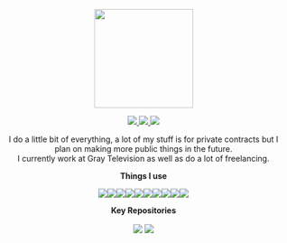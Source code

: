 
<p align="center">
  <a href="https://cyrexag.com" rel="Website">
    <img width="175" height="175" src="https://cyrexag.com/assets/branding/logo.png">
  </a>
</p>

<p align="center">
  <a href="https://github.com/andrewgosselin" rel="Main Account">
    <img src="https://img.shields.io/badge/-Personal_Account-lightgrey?style=flat-square&labelColor=lightgrey&logo=github&logoColor=white&link=https://github.com/andrewgosselin">
  </a>
  <a href="https://discordapp.com" rel="Discord">
    <img src="https://img.shields.io/badge/-Cyrex%231012-7289DA?style=flat-square&labelColor=7289DA&logo=discord&logoColor=white&link=https://discordapp.com">
  </a>
  <a href="https://cyrexag.com" rel="Website">
    <img src="https://img.shields.io/badge/-Website-7289DA?style=flat-square&labelColor=7289DA&logo=anydesk&logoColor=white&link=https://discordapp.com">
  </a>
</p>


<p align="center">
I do a little bit of everything, a lot of my stuff is for private contracts but I plan on making more public things in the future.<br>
I currently work at Gray Television as well as do a lot of freelancing.
</p>

<p align="center">
  <b>Things I use</b>
</p>
<p align="center">
  <img align="center" src="https://img.shields.io/badge/OS-Linux-informational?style=flat&logo=linux&logoColor=white&color=2bbc8a" /><img align="center" src="https://img.shields.io/badge/Code-Python-informational?style=flat&logo=python&logoColor=white&color=2bbc8a"/><img align="center" src="https://img.shields.io/badge/Editor-Visual_Studio_Code-informational?style=flat&logo=visual-studio-code&logoColor=white&color=2bbc8a" /><img align="center" src="https://img.shields.io/badge/Code-JavaScript-informational?style=flat&logo=javascript&logoColor=white&color=2bbc8a" /><img align="center" src="https://img.shields.io/badge/Code-PHP-informational?style=flat&logo=php&logoColor=white&color=2bbc8a" /><img align="center" src="https://img.shields.io/badge/Code-Make-informational?style=flat&logo=cmake&logoColor=white&color=2bbc8a" /><img align="center" src="https://img.shields.io/badge/Code-Vue-informational?style=flat&logo=vue.js&logoColor=white&color=2bbc8a" /><img align="center" src="https://img.shields.io/badge/Shell-Bash-informational?style=flat&logo=gnu-bash&logoColor=white&color=2bbc8a" /><img align="center" src="https://img.shields.io/badge/Tools-Docker-informational?style=flat&logo=docker&logoColor=white&color=2bbc8a" /><img align="center" src="https://img.shields.io/badge/Tools-Kubernetes-informational?style=flat&logo=kubernetes&logoColor=white&color=2bbc8a" />
</p>

<p align="center">
  <b>Key Repositories</b>
</p>
<p align="center">
  <img align="center" src="https://github-readme-stats.vercel.app/api/pin/?username=andrewgosselin&repo=music-recognition&title_color=ffffff&text_color=c9cacc&icon_color=2bbc8a&bg_color=1d1f21" />
  <img align="center" src="https://github-readme-stats.vercel.app/api/pin/?username=andrewgosselin&repo=abandoned-code&title_color=ffffff&text_color=c9cacc&icon_color=2bbc8a&bg_color=1d1f21" />   
</p>
